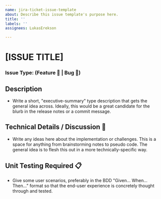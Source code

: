 ```yaml
---
name: jira-ticket-issue-template
about: Describe this issue template's purpose here.
title: ''
labels: ''
assignees: LukasErekson

---
```


# [ISSUE TITLE]

### Issue Type: (Feature 📘 | Bug 🐛)

## Description

- Write a short, "executive-summary" type description that gets the general idea across. Ideally, this would be a great candidate for the blurb in the release notes or a commit message.

## Technical Details / Discussion 🧠

- Write any ideas here about the implementation or challenges. This is a space for anything from brainstorming notes to pseudo code. The general idea is to flesh this out in a more technically-specific way.

## Unit Testing Required 📋️

- Give some user scenarios, preferably in the BDD "Given... When... Then..." format so that the end-user experience is concretely thought through and tested.

